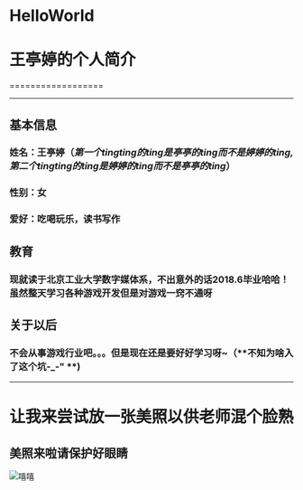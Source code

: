 # HelloWorld
# 王亭婷的个人简介
==================
***
## 基本信息
### 姓名：王亭婷（*第一个tingting的ting是亭亭的ting而不是婷婷的ting,第二个tingting的ting是婷婷的ting而不是亭亭的ting*）
### 性别：女
### 爱好：吃喝玩乐，读书写作

## 教育
### 现就读于北京工业大学数字媒体系，不出意外的话2018.6毕业哈哈！虽然整天学习各种游戏开发但是对游戏一窍不通呀

## 关于以后
### 不会从事游戏行业吧。。。但是现在还是要好好学习呀~（**不知为啥入了这个坑-_-" **)
***
# 让我来尝试放一张美照以供老师混个脸熟
## 美照来啦请保护好眼睛
![嘻嘻](http://b163.photo.store.qq.com/psb?/V13fVZVZ4cvxHw/Kei3F.Guiv7l6QFqKYOoKYHXe3uzJ1WZjXuUSqSjU78!/b/dKMAAAAAAAAA&ek=1&kp=1&pt=0&bo=wAOAAgAAAAAFAGI!&sce=60-3-3&rf=viewer_311)